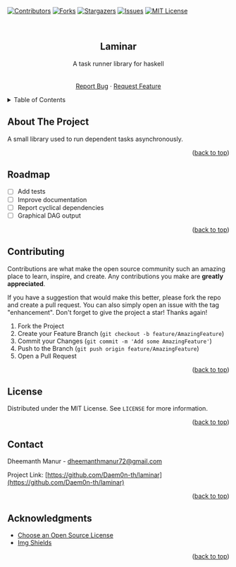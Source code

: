 <div id="top"></div>
<!--
*** Thanks for checking out the Best-README-Template. If you have a suggestion
*** that would make this better, please fork the repo and create a pull request
*** or simply open an issue with the tag "enhancement".
*** Don't forget to give the project a star!
*** Thanks again! Now go create something AMAZING! :D
-->

<!-- PROJECT SHIELDS -->
<!--
*** I'm using markdown "reference style" links for readability.
*** Reference links are enclosed in brackets [ ] instead of parentheses ( ).
*** See the bottom of this document for the declaration of the reference variables
*** for contributors-url, forks-url, etc. This is an optional, concise syntax you may use.
*** https://www.markdownguide.org/basic-syntax/#reference-style-links
-->

[![Contributors][contributors-shield]][contributors-url]
[![Forks][forks-shield]][forks-url]
[![Stargazers][stars-shield]][stars-url]
[![Issues][issues-shield]][issues-url]
[![MIT License][license-shield]][license-url]

<!-- PROJECT LOGO -->
<br />
<div align="center">
<h2 align="center">Laminar</h2>

  <p align="center">
    A task runner library for haskell
    <br />
    <!-- <a href="https://github.com/Daem0n-th/laminar"><strong>Explore the docs »</strong></a> -->
    <br />
    <br />
    <!-- <a href="https://github.com/Daem0n-th/laminar">View Demo</a>
    · -->
    <a href="https://github.com/Daem0n-th/laminar/issues">Report Bug</a>
    ·
    <a href="https://github.com/Daem0n-th/laminar/issues">Request Feature</a>
  </p>
</div>

<!-- TABLE OF CONTENTS -->
<details>
  <summary>Table of Contents</summary>
  <ol>
    <li>
      <a href="#about-the-project">About The Project</a>
      <!-- <ul>
        <li><a href="#built-with">Built With</a></li>
      </ul> -->
    </li>
    <!-- <li><a href="#usage">Usage</a></li>
    <li><a href="#building">Building</a></li> -->
    <li><a href="#contributing">Contributing</a></li>
    <li><a href="#license">License</a></li>
    <li><a href="#contact">Contact</a></li>
    <li><a href="#acknowledgments">Acknowledgments</a></li>
  </ol>
</details>

<!-- ABOUT THE PROJECT -->

## About The Project

A small library used to run dependent tasks asynchronously.

<p align="right">(<a href="#top">back to top</a>)</p>

<!-- ### Features

- Small and minimal dependencies
- Concurrent.

<p align="right">(<a href="#top">back to top</a>)</p> -->

<!-- USAGE EXAMPLES -->

<!-- ROADMAP -->

## Roadmap

- [ ] Add tests
- [ ] Improve documentation
- [ ] Report cyclical dependencies
- [ ] Graphical DAG output
<!-- - [ ] Allow tasks to pass infromation to each other -->

<!-- See the [open issues](https://github.com/Daem0n-th/laminar/issues) for a full list of proposed features (and known issues). -->

<p align="right">(<a href="#top">back to top</a>)</p>

<!-- CONTRIBUTING -->

## Contributing

Contributions are what make the open source community such an amazing place to learn, inspire, and create. Any contributions you make are **greatly appreciated**.

If you have a suggestion that would make this better, please fork the repo and create a pull request. You can also simply open an issue with the tag "enhancement".
Don't forget to give the project a star! Thanks again!

1. Fork the Project
2. Create your Feature Branch (`git checkout -b feature/AmazingFeature`)
3. Commit your Changes (`git commit -m 'Add some AmazingFeature'`)
4. Push to the Branch (`git push origin feature/AmazingFeature`)
5. Open a Pull Request

<p align="right">(<a href="#top">back to top</a>)</p>

<!-- LICENSE -->

## License

Distributed under the MIT License. See `LICENSE` for more information.

<p align="right">(<a href="#top">back to top</a>)</p>

<!-- CONTACT -->

## Contact

Dheemanth Manur - dheemanthmanur72@gmail.com

<!-- [@twitter_handle](https://twitter.com/twitter_handle) -->

Project Link: [https://github.com/Daem0n-th/laminar](https://github.com/Daem0n-th/laminar)

<p align="right">(<a href="#top">back to top</a>)</p>

<!-- ACKNOWLEDGMENTS -->

## Acknowledgments

- [Choose an Open Source License](https://choosealicense.com)
- [Img Shields](https://shields.io)

<p align="right">(<a href="#top">back to top</a>)</p>

<!-- MARKDOWN LINKS & IMAGES -->
<!-- https://www.markdownguide.org/basic-syntax/#reference-style-links -->

[contributors-shield]: https://img.shields.io/github/contributors/Daem0n-th/laminar.svg
[contributors-url]: https://github.com/Daem0n-th/laminar/graphs/contributors
[forks-shield]: https://img.shields.io/github/forks/Daem0n-th/laminar.svg
[forks-url]: https://github.com/Daem0n-th/laminar/network/members
[stars-shield]: https://img.shields.io/github/stars/Daem0n-th/laminar.svg
[stars-url]: https://github.com/Daem0n-th/laminar/stargazers
[issues-shield]: https://img.shields.io/github/issues/Daem0n-th/laminar.svg
[issues-url]: https://github.com/Daem0n-th/laminar/issues
[license-shield]: https://img.shields.io/github/license/Daem0n-th/laminar.svg
[license-url]: https://github.com/Daem0n-th/laminar/blob/master/LICENSE
